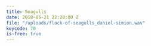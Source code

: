 ```yaml
---
title: Seagulls
date: 2018-05-21 22:20:00 Z
file: "/uploads/flock-of-seagulls_daniel-simion.wav"
keycode: 70
is-free: true
---
```


